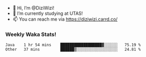 - 👋 Hi, I’m @DiziWizi!
- 🌱 I’m currently studying at UTAS!
- 📫 You can reach me via https://diziwizi.carrd.co/

### Weekly Waka Stats!
<!--START_SECTION:waka-->

```text
Java    1 hr 54 mins    ██████████████████▓░░░░░░   75.19 %
Other   37 mins         ██████▒░░░░░░░░░░░░░░░░░░   24.81 %
```

<!--END_SECTION:waka-->
